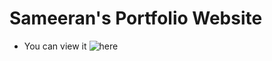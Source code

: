 # Sameeran's Portfolio Website
- You can view it ![here](https://sameeran4218.github.io/Portfolio/)
